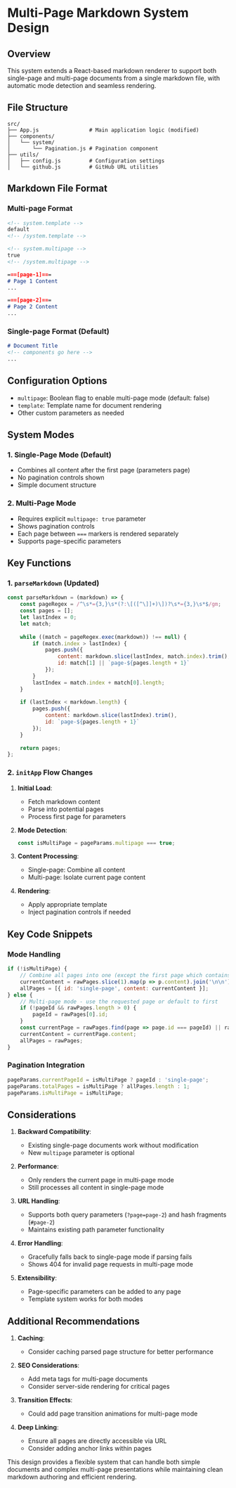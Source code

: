 # Multi-Page Markdown System Design

## Overview
This system extends a React-based markdown renderer to support both single-page and multi-page documents from a single markdown file, with automatic mode detection and seamless rendering.

## File Structure
```
src/
├── App.js                # Main application logic (modified)
├── components/
│   └── system/
│       └── Pagination.js # Pagination component
├── utils/
│   ├── config.js         # Configuration settings
│   └── github.js         # GitHub URL utilities
```

## Markdown File Format

### Multi-page Format
```markdown
<!-- system.template -->
default
<!-- /system.template -->

<!-- system.multipage -->
true
<!-- /system.multipage -->

===[page-1]===
# Page 1 Content
...

===[page-2]===
# Page 2 Content
...
```

### Single-page Format (Default)
```markdown
# Document Title
<!-- components go here -->
...
```

## Configuration Options
- `multipage`: Boolean flag to enable multi-page mode (default: false)
- `template`: Template name for document rendering
- Other custom parameters as needed

## System Modes

### 1. Single-Page Mode (Default)
- Combines all content after the first page (parameters page)
- No pagination controls shown
- Simple document structure

### 2. Multi-Page Mode
- Requires explicit `multipage: true` parameter
- Shows pagination controls
- Each page between `===` markers is rendered separately
- Supports page-specific parameters

## Key Functions

### 1. `parseMarkdown` (Updated)
```javascript
const parseMarkdown = (markdown) => {
    const pageRegex = /^\s*={3,}\s*(?:\[([^\]]+)\])?\s*={3,}\s*$/gm;
    const pages = [];
    let lastIndex = 0;
    let match;
    
    while ((match = pageRegex.exec(markdown)) !== null) {
        if (match.index > lastIndex) {
            pages.push({
                content: markdown.slice(lastIndex, match.index).trim(),
                id: match[1] || `page-${pages.length + 1}`
            });
        }
        lastIndex = match.index + match[0].length;
    }
    
    if (lastIndex < markdown.length) {
        pages.push({
            content: markdown.slice(lastIndex).trim(),
            id: `page-${pages.length + 1}`
        });
    }
    
    return pages;
};
```

### 2. `initApp` Flow Changes
1. **Initial Load**:
   - Fetch markdown content
   - Parse into potential pages
   - Process first page for parameters

2. **Mode Detection**:
   ```javascript
   const isMultiPage = pageParams.multipage === true;
   ```

3. **Content Processing**:
   - Single-page: Combine all content
   - Multi-page: Isolate current page content

4. **Rendering**:
   - Apply appropriate template
   - Inject pagination controls if needed

## Key Code Snippets

### Mode Handling
```javascript
if (!isMultiPage) {
    // Combine all pages into one (except the first page which contains params)
    currentContent = rawPages.slice(1).map(p => p.content).join('\n\n');
    allPages = [{ id: 'single-page', content: currentContent }];
} else {
    // Multi-page mode - use the requested page or default to first
    if (!pageId && rawPages.length > 0) {
        pageId = rawPages[0].id;
    }
    const currentPage = rawPages.find(page => page.id === pageId) || rawPages[0];
    currentContent = currentPage.content;
    allPages = rawPages;
}
```

### Pagination Integration
```javascript
pageParams.currentPageId = isMultiPage ? pageId : 'single-page';
pageParams.totalPages = isMultiPage ? allPages.length : 1;
pageParams.isMultiPage = isMultiPage;
```

## Considerations

1. **Backward Compatibility**:
   - Existing single-page documents work without modification
   - New `multipage` parameter is optional

2. **Performance**:
   - Only renders the current page in multi-page mode
   - Still processes all content in single-page mode

3. **URL Handling**:
   - Supports both query parameters (`?page=page-2`) and hash fragments (`#page-2`)
   - Maintains existing path parameter functionality

4. **Error Handling**:
   - Gracefully falls back to single-page mode if parsing fails
   - Shows 404 for invalid page requests in multi-page mode

5. **Extensibility**:
   - Page-specific parameters can be added to any page
   - Template system works for both modes

## Additional Recommendations

1. **Caching**:
   - Consider caching parsed page structure for better performance

2. **SEO Considerations**:
   - Add meta tags for multi-page documents
   - Consider server-side rendering for critical pages

3. **Transition Effects**:
   - Could add page transition animations for multi-page mode

4. **Deep Linking**:
   - Ensure all pages are directly accessible via URL
   - Consider adding anchor links within pages

This design provides a flexible system that can handle both simple documents and complex multi-page presentations while maintaining clean markdown authoring and efficient rendering.